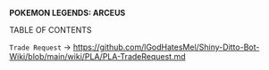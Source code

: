 **POKEMON LEGENDS: ARCEUS**

TABLE OF CONTENTS

`Trade Request` -> https://github.com/lGodHatesMel/Shiny-Ditto-Bot-Wiki/blob/main/wiki/PLA/PLA-TradeRequest.md


